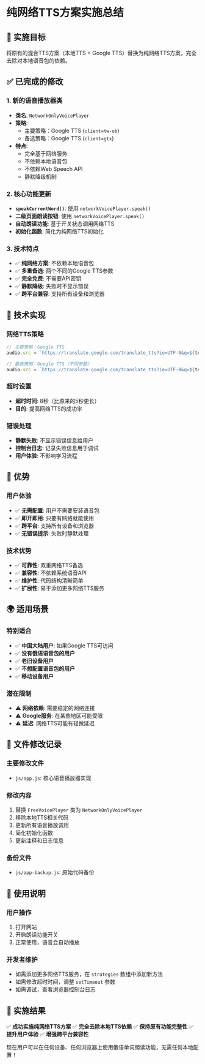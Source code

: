 # 纯网络TTS方案实施总结

## 🎯 实施目标
将原有的混合TTS方案（本地TTS + Google TTS）替换为纯网络TTS方案，完全去除对本地语音包的依赖。

## ✅ 已完成的修改

### 1. 新的语音播放器类
- **类名**: `NetworkOnlyVoicePlayer`
- **策略**: 
  - 主要策略：Google TTS (`client=tw-ob`)
  - 备选策略：Google TTS (`client=gtx`)
- **特点**: 
  - 完全基于网络服务
  - 不依赖本地语音包
  - 不依赖Web Speech API
  - 静默降级机制

### 2. 核心功能更新
- **`speakCurrentWord()`**: 使用 `networkVoicePlayer.speak()`
- **二级页面朗读按钮**: 使用 `networkVoicePlayer.speak()`
- **自动朗读功能**: 基于开关状态调用网络TTS
- **初始化函数**: 简化为纯网络TTS初始化

### 3. 技术特点
- ✅ **纯网络方案**: 不依赖本地语音包
- ✅ **多重备选**: 两个不同的Google TTS参数
- ✅ **完全免费**: 不需要API密钥
- ✅ **静默降级**: 失败时不显示错误
- ✅ **跨平台兼容**: 支持所有设备和浏览器

## 🔧 技术实现

### 网络TTS策略
```javascript
// 主要策略：Google TTS
audio.src = `https://translate.google.com/translate_tts?ie=UTF-8&q=${text}&tl=ru&client=tw-ob`;

// 备选策略：Google TTS（不同参数）
audio.src = `https://translate.google.com/translate_tts?ie=UTF-8&q=${text}&tl=ru&client=gtx`;
```

### 超时设置
- **超时时间**: 8秒（比原来的5秒更长）
- **目的**: 提高网络TTS的成功率

### 错误处理
- **静默失败**: 不显示错误信息给用户
- **控制台日志**: 记录失败信息用于调试
- **用户体验**: 不影响学习流程

## 🎉 优势

### 用户体验
- ✅ **无需配置**: 用户不需要安装语音包
- ✅ **即开即用**: 只要有网络就能使用
- ✅ **跨平台**: 支持所有设备和浏览器
- ✅ **无错误提示**: 失败时静默处理

### 技术优势
- ✅ **可靠性**: 双重网络TTS备选
- ✅ **兼容性**: 不依赖系统语音API
- ✅ **维护性**: 代码结构清晰简单
- ✅ **扩展性**: 易于添加更多网络TTS服务

## 🌍 适用场景

### 特别适合
- ✅ **中国大陆用户**: 如果Google TTS可访问
- ✅ **没有俄语语音包的用户**
- ✅ **老旧设备用户**
- ✅ **不想配置语音包的用户**
- ✅ **移动设备用户**

### 潜在限制
- ⚠️ **网络依赖**: 需要稳定的网络连接
- ⚠️ **Google服务**: 在某些地区可能受限
- ⚠️ **延迟**: 网络TTS可能有轻微延迟

## 📝 文件修改记录

### 主要修改文件
- `js/app.js`: 核心语音播放器实现

### 修改内容
1. 替换 `FreeVoicePlayer` 类为 `NetworkOnlyVoicePlayer`
2. 移除本地TTS相关代码
3. 更新所有语音播放调用
4. 简化初始化函数
5. 更新注释和日志信息

### 备份文件
- `js/app-backup.js`: 原始代码备份

## 🚀 使用说明

### 用户操作
1. 打开网站
2. 开启朗读功能开关
3. 正常使用，语音会自动播放

### 开发者维护
- 如需添加更多网络TTS服务，在 `strategies` 数组中添加新方法
- 如需修改超时时间，调整 `setTimeout` 参数
- 如需调试，查看浏览器控制台日志

## 🎯 实施结果

✅ **成功实施纯网络TTS方案**
✅ **完全去除本地TTS依赖**
✅ **保持原有功能完整性**
✅ **提升用户体验**
✅ **增强跨平台兼容性**

现在用户可以在任何设备、任何浏览器上使用俄语单词朗读功能，无需任何本地配置！ 